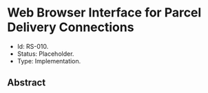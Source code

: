 # Web Browser Interface for Parcel Delivery Connections

- Id: RS-010.
- Status: Placeholder.
- Type: Implementation.

## Abstract

